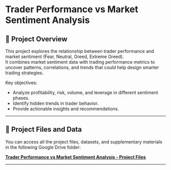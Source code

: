# Trader Performance vs Market Sentiment Analysis

## 📌 Project Overview
This project explores the relationship between trader performance and market sentiment (Fear, Neutral, Greed, Extreme Greed).  
It combines market sentiment data with trading performance metrics to uncover patterns, correlations, and trends that could help design smarter trading strategies.

Key objectives:
- Analyze profitability, risk, volume, and leverage in different sentiment phases.
- Identify hidden trends in trader behavior.
- Provide actionable insights and recommendations.

---

## 📂 Project Files and Data

You can access all the project files, datasets, and supplementary materials in the following Google Drive folder:

[**Trader Performance vs Market Sentiment Analysis - Project Files**](https://drive.google.com/drive/folders/1oRjJXjZQhK1HIW7V3r4gXMyBxiscOnlP?usp=sharing)

---
